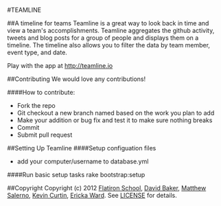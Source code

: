 #TEAMLINE

##A timeline for teams
Teamline is a great way to look back in time and view a team's accomplishments. Teamline aggregates the github activity, tweets and blog posts for a group of people and displays them on a timeline. The timeline also allows you to filter the data by team member, event type, and date.

Play with the app at <http://teamline.io>

##Contributing
We would love any contributions!

####How to contribute:
- Fork the repo
- Git checkout a new branch named based on the work you plan to add
- Make your addition or bug fix and test it to make sure nothing breaks
- Commit
- Submit pull request

##Setting Up Teamline
####Setup configuation files
- add your computer/username to database.yml

####Run basic setup tasks
    rake bootstrap:setup

##Copyright
Copyright (c) 2012 [Flatiron School](http://flatironschool.com/), [David Baker](https://github.com/davidbakertv), [Matthew Salerno](https://github.com/seldomatt), [Kevin Curtin](https://github.com/kcurtin), [Ericka Ward](https://github.com/ejw1). See [LICENSE](https://github.com/flatiron-school/teamline/blob/master/LICENSE) for details.